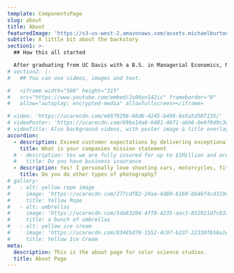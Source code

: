 ```yaml
---
template: ComponentsPage
slug: about
title: About
featuredImage: 'https://s3-us-west-2.amazonaws.com/assets.michaelburton.co/color/_MG_8194.jpg'
subtitle: A little bit about the backstory
section1: >-
  ## How this all started 

  After graduating from UC Davis with a B.S. in Managerial Economics, Mike moved away from the family vineyard to persue a new adventure in Austin TX. With everything he could stuff inside his $1000 Mazda Miata, Mike drove from CA to TX, where he eventually lived for just over one year. But during this time Austin left a distinct creative imprint on Mikes life and the story to come. Eventually Mike moved back to CA here he got into the wedding photography businessness, self learning videography and production. Eventually switching to a career in Software Engineering, CSS became the creative outlet that would combine the CS of computer science, the CSS of design and layouts, with the color science of white balance and photo editing.
# section2: |-
#   ## You can use videos, images and text.

#   <iframe width="560" height="315"
#   src="https://www.youtube.com/embed/Js00yn142ic" frameborder="0"
#   allow="autoplay; encrypted-media" allowfullscreen></iframe>

# video: 'https://ucarecdn.com/e6979298-66d6-4245-b496-6e5a5d507135/'
# videoPoster: 'https://ucarecdn.com/69ba14a8-6481-4671-abb6-0e6f0d9c3e46/'
# videoTitle: Also background videos, with poster image & title overlay.
accordion:
  - description: Exceed customer expectations by delivering exceptional quality and value
    title: What is your companies mission statement
  # - description: Yes we are fully insured for up to $1Million and are happy to provide documentation upon request
  #   title: Do you have business insurance
  - description: Yes! I personally love shooting cars, motorcycles, fitness etc so please reach out to discuss collaboration possibilities
    title: Do you do other types of photography?
# gallery:
#   - alt: yellow rope image
#     image: 'https://ucarecdn.com/277cdf82-24aa-4d80-8169-bb46f4cd319d/'
#     title: Yellow Rope
#   - alt: umbrellas
#     image: 'https://ucarecdn.com/5da63204-4ff0-4235-aac3-852921d7c632/'
#     title: a bunch of umbrellas
#   - alt: yellow ice cream
#     image: 'https://ucarecdn.com/83485d70-1552-4c97-b237-22330fb56a1e/'
#     title: Yellow Ice Cream
meta:
  description: This is the about page for color science studios.
  title: About Page
---
```

